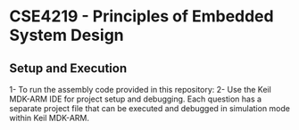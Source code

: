 # CSE4219 - Principles of Embedded System Design
## Setup and Execution
1- To run the assembly code provided in this repository:
2- Use the Keil MDK-ARM IDE for project setup and debugging. Each question has a separate project file that can be executed and debugged in simulation mode within Keil MDK-ARM.

